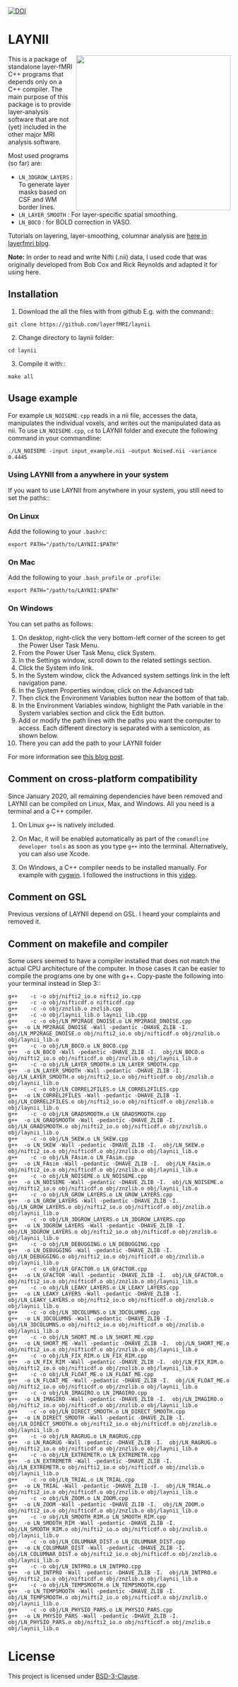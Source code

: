[![DOI](https://zenodo.org/badge/DOI/10.5281/zenodo.3514298.svg)](https://doi.org/10.5281/zenodo.3514298)

# LAYNII
<img src="https://layerfmri.files.wordpress.com/2018/01/sensory_motor_grid.png" width=350 align="right" />

This is a package of standalone layer-fMRI C++ programs that depends only on a C++ compiler. The main purpose of this package is to provide layer-analysis software that are not (yet) included in the other major MRI analysis software.

Most used programs (so far) are:
- ``LN_3DGROW_LAYERS`` : To generate layer masks based on CSF and WM border lines.
- ``LN_LAYER_SMOOTH`` : For layer-specific spatial smoothing.
- ``LN_BOCO`` : for BOLD correction in VASO.

Tutorials on layering, layer-smoothing, columnar analysis are [here in layerfmri blog](https://layerfmri.com/category/code/).

**Note:** In order to read and write Nifti (.nii) data, I used code that was originally developed from Bob Cox and Rick Reynolds and adapted it for using here.

## Installation
1. Download the all the files with from github E.g. with the command::
```
git clone https://github.com/layerfMRI/laynii
```

2. Change directory to laynii folder:
```
cd laynii
```

3. Compile it with::
```
make all
```

## Usage example
For example `LN_NOISEME.cpp` reads in a nii file, accesses the data, manipulates the individual voxels, and writes out the manipulated data as nii. To use `LN_NOISEME.cpp`, `cd` to LAYNII folder and execute the following command in your commandline:
```
./LN_NOISEME -input input_example.nii -output Noised.nii -variance 0.4445
```

### Using LAYNII from a anywhere in your system
If you want to use LAYNII from anytwhere in your system, you still need to set the paths::

### On Linux
Add the following to your `.bashrc`:
```
export PATH="/path/to/LAYNII:$PATH"
```
### On Mac
Add the following to your `.bash_profile` or `.profile`:
```
export PATH="/path/to/LAYNII:$PATH"
```
### On Windows
You can set paths as follows:
1. On desktop, right-click the very bottom-left corner of the screen to get the Power User Task Menu.
2. From the Power User Task Menu, click System.
3. In the Settings window, scroll down to the related settings section.
4. Click the System info link.
5. In the System window, click the Advanced system settings link in the left navigation pane.
6. In the System Properties window, click on the Advanced tab
7. Then click the Environment Variables button near the bottom of that tab.
8. In the Environment Variables window, highlight the Path variable in the System variables section and click the Edit button.
9. Add or modify the path lines with the paths you want the computer to access. Each different directory is separated with a semicolon, as shown below.
10. There you can add the path to your LAYNII folder

For more information see [this blog post](https://layerfmri.com/2017/11/30/using-a-standalone-nii-i-o-in-c/).

## Comment on cross-platform compatibility
Since January 2020, all remaining dependencies have been removed and LAYNII can be compiled on Linux, Max, and Windows. All you need is a terminal and a C++ compiler.

1. On Linux `g++` is natively included.

2. On Mac, it will be enabled automatically as part of the `comandline developer tools` as soon as you type `g++` into the terminal. Alternatively, you can also use Xcode.

3. On Windows, a C++ compiler needs to be installed manually. For example with [cygwin](https://cygwin.com/). I followed the instructions in this [video](https://www.youtube.com/watch?v=DAlS4hF_PbY).

## Comment on GSL
Previous versions of LAYNII depend on GSL. I heard your complaints and removed it.

## Comment on makefile and compiler
Some users seemed to have a compiler installed that does not match the actual CPU architecture of the computer. In those cases it can be easier to compile the programs one by one with g++. Copy-paste the following into your terminal instead in Step 3::

```
g++    -c -o obj/nifti2_io.o nifti2_io.cpp
g++    -c -o obj/nifticdf.o nifticdf.cpp
g++    -c -o obj/znzlib.o znzlib.cpp
g++    -c -o obj/laynii_lib.o laynii_lib.cpp
g++    -c -o obj/LN_MP2RAGE_DNOISE.o LN_MP2RAGE_DNOISE.cpp
g++  -o LN_MP2RAGE_DNOISE -Wall -pedantic -DHAVE_ZLIB -I.  obj/LN_MP2RAGE_DNOISE.o obj/nifti2_io.o obj/nifticdf.o obj/znzlib.o obj/laynii_lib.o
g++    -c -o obj/LN_BOCO.o LN_BOCO.cpp
g++  -o LN_BOCO -Wall -pedantic -DHAVE_ZLIB -I.  obj/LN_BOCO.o obj/nifti2_io.o obj/nifticdf.o obj/znzlib.o obj/laynii_lib.o
g++    -c -o obj/LN_LAYER_SMOOTH.o LN_LAYER_SMOOTH.cpp
g++  -o LN_LAYER_SMOOTH -Wall -pedantic -DHAVE_ZLIB -I.  obj/LN_LAYER_SMOOTH.o obj/nifti2_io.o obj/nifticdf.o obj/znzlib.o obj/laynii_lib.o
g++    -c -o obj/LN_CORREL2FILES.o LN_CORREL2FILES.cpp
g++  -o LN_CORREL2FILES -Wall -pedantic -DHAVE_ZLIB -I.  obj/LN_CORREL2FILES.o obj/nifti2_io.o obj/nifticdf.o obj/znzlib.o obj/laynii_lib.o
g++    -c -o obj/LN_GRADSMOOTH.o LN_GRADSMOOTH.cpp
g++  -o LN_GRADSMOOTH -Wall -pedantic -DHAVE_ZLIB -I.  obj/LN_GRADSMOOTH.o obj/nifti2_io.o obj/nifticdf.o obj/znzlib.o obj/laynii_lib.o
g++    -c -o obj/LN_SKEW.o LN_SKEW.cpp
g++  -o LN_SKEW -Wall -pedantic -DHAVE_ZLIB -I.  obj/LN_SKEW.o obj/nifti2_io.o obj/nifticdf.o obj/znzlib.o obj/laynii_lib.o
g++    -c -o obj/LN_FAsim.o LN_FAsim.cpp
g++  -o LN_FAsim -Wall -pedantic -DHAVE_ZLIB -I.  obj/LN_FAsim.o obj/nifti2_io.o obj/nifticdf.o obj/znzlib.o obj/laynii_lib.o
g++    -c -o obj/LN_NOISEME.o LN_NOISEME.cpp
g++  -o LN_NOISEME -Wall -pedantic -DHAVE_ZLIB -I.  obj/LN_NOISEME.o obj/nifti2_io.o obj/nifticdf.o obj/znzlib.o obj/laynii_lib.o
g++    -c -o obj/LN_GROW_LAYERS.o LN_GROW_LAYERS.cpp
g++  -o LN_GROW_LAYERS -Wall -pedantic -DHAVE_ZLIB -I.  obj/LN_GROW_LAYERS.o obj/nifti2_io.o obj/nifticdf.o obj/znzlib.o obj/laynii_lib.o
g++    -c -o obj/LN_3DGROW_LAYERS.o LN_3DGROW_LAYERS.cpp
g++  -o LN_3DGROW_LAYERS -Wall -pedantic -DHAVE_ZLIB -I.  obj/LN_3DGROW_LAYERS.o obj/nifti2_io.o obj/nifticdf.o obj/znzlib.o obj/laynii_lib.o
g++    -c -o obj/LN_DEBUGGING.o LN_DEBUGGING.cpp
g++  -o LN_DEBUGGING -Wall -pedantic -DHAVE_ZLIB -I.  obj/LN_DEBUGGING.o obj/nifti2_io.o obj/nifticdf.o obj/znzlib.o obj/laynii_lib.o
g++    -c -o obj/LN_GFACTOR.o LN_GFACTOR.cpp
g++  -o LN_GFACTOR -Wall -pedantic -DHAVE_ZLIB -I.  obj/LN_GFACTOR.o obj/nifti2_io.o obj/nifticdf.o obj/znzlib.o obj/laynii_lib.o
g++    -c -o obj/LN_LEAKY_LAYERS.o LN_LEAKY_LAYERS.cpp
g++  -o LN_LEAKY_LAYERS -Wall -pedantic -DHAVE_ZLIB -I.  obj/LN_LEAKY_LAYERS.o obj/nifti2_io.o obj/nifticdf.o obj/znzlib.o obj/laynii_lib.o
g++    -c -o obj/LN_3DCOLUMNS.o LN_3DCOLUMNS.cpp
g++  -o LN_3DCOLUMNS -Wall -pedantic -DHAVE_ZLIB -I.  obj/LN_3DCOLUMNS.o obj/nifti2_io.o obj/nifticdf.o obj/znzlib.o obj/laynii_lib.o
g++    -c -o obj/LN_SHORT_ME.o LN_SHORT_ME.cpp
g++  -o LN_SHORT_ME -Wall -pedantic -DHAVE_ZLIB -I.  obj/LN_SHORT_ME.o obj/nifti2_io.o obj/nifticdf.o obj/znzlib.o obj/laynii_lib.o
g++    -c -o obj/LN_FIX_RIM.o LN_FIX_RIM.cpp
g++  -o LN_FIX_RIM -Wall -pedantic -DHAVE_ZLIB -I.  obj/LN_FIX_RIM.o obj/nifti2_io.o obj/nifticdf.o obj/znzlib.o obj/laynii_lib.o
g++    -c -o obj/LN_FLOAT_ME.o LN_FLOAT_ME.cpp
g++  -o LN_FLOAT_ME -Wall -pedantic -DHAVE_ZLIB -I.  obj/LN_FLOAT_ME.o obj/nifti2_io.o obj/nifticdf.o obj/znzlib.o obj/laynii_lib.o
g++    -c -o obj/LN_IMAGIRO.o LN_IMAGIRO.cpp
g++  -o LN_IMAGIRO -Wall -pedantic -DHAVE_ZLIB -I.  obj/LN_IMAGIRO.o obj/nifti2_io.o obj/nifticdf.o obj/znzlib.o obj/laynii_lib.o
g++    -c -o obj/LN_DIRECT_SMOOTH.o LN_DIRECT_SMOOTH.cpp
g++  -o LN_DIRECT_SMOOTH -Wall -pedantic -DHAVE_ZLIB -I.  obj/LN_DIRECT_SMOOTH.o obj/nifti2_io.o obj/nifticdf.o obj/znzlib.o obj/laynii_lib.o
g++    -c -o obj/LN_RAGRUG.o LN_RAGRUG.cpp
g++  -o LN_RAGRUG -Wall -pedantic -DHAVE_ZLIB -I.  obj/LN_RAGRUG.o obj/nifti2_io.o obj/nifticdf.o obj/znzlib.o obj/laynii_lib.o
g++    -c -o obj/LN_EXTREMETR.o LN_EXTREMETR.cpp
g++  -o LN_EXTREMETR -Wall -pedantic -DHAVE_ZLIB -I.  obj/LN_EXTREMETR.o obj/nifti2_io.o obj/nifticdf.o obj/znzlib.o obj/laynii_lib.o
g++    -c -o obj/LN_TRIAL.o LN_TRIAL.cpp
g++  -o LN_TRIAL -Wall -pedantic -DHAVE_ZLIB -I.  obj/LN_TRIAL.o obj/nifti2_io.o obj/nifticdf.o obj/znzlib.o obj/laynii_lib.o
g++    -c -o obj/LN_ZOOM.o LN_ZOOM.cpp
g++  -o LN_ZOOM -Wall -pedantic -DHAVE_ZLIB -I.  obj/LN_ZOOM.o obj/nifti2_io.o obj/nifticdf.o obj/znzlib.o obj/laynii_lib.o
g++    -c -o obj/LN_SMOOTH_RIM.o LN_SMOOTH_RIM.cpp
g++  -o LN_SMOOTH_RIM -Wall -pedantic -DHAVE_ZLIB -I.  obj/LN_SMOOTH_RIM.o obj/nifti2_io.o obj/nifticdf.o obj/znzlib.o obj/laynii_lib.o
g++    -c -o obj/LN_COLUMNAR_DIST.o LN_COLUMNAR_DIST.cpp
g++  -o LN_COLUMNAR_DIST -Wall -pedantic -DHAVE_ZLIB -I.  obj/LN_COLUMNAR_DIST.o obj/nifti2_io.o obj/nifticdf.o obj/znzlib.o obj/laynii_lib.o
g++    -c -o obj/LN_INTPRO.o LN_INTPRO.cpp
g++  -o LN_INTPRO -Wall -pedantic -DHAVE_ZLIB -I.  obj/LN_INTPRO.o obj/nifti2_io.o obj/nifticdf.o obj/znzlib.o obj/laynii_lib.o
g++    -c -o obj/LN_TEMPSMOOTH.o LN_TEMPSMOOTH.cpp
g++  -o LN_TEMPSMOOTH -Wall -pedantic -DHAVE_ZLIB -I.  obj/LN_TEMPSMOOTH.o obj/nifti2_io.o obj/nifticdf.o obj/znzlib.o obj/laynii_lib.o
g++    -c -o obj/LN_PHYSIO_PARS.o LN_PHYSIO_PARS.cpp
g++  -o LN_PHYSIO_PARS -Wall -pedantic -DHAVE_ZLIB -I.  obj/LN_PHYSIO_PARS.o obj/nifti2_io.o obj/nifticdf.o obj/znzlib.o obj/laynii_lib.o
```

# License
This project is licensed under [BSD-3-Clause](https://opensource.org/licenses/BSD-3-Clause).

